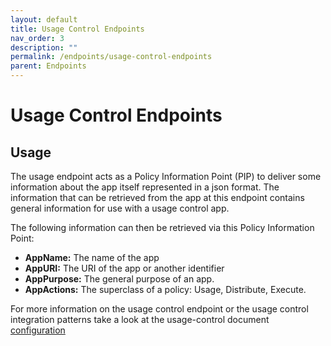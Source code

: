 ```yaml
---
layout: default
title: Usage Control Endpoints
nav_order: 3
description: ""
permalink: /endpoints/usage-control-endpoints
parent: Endpoints
---
```


# Usage Control Endpoints

## <a name="usage"> Usage </a>
The usage endpoint acts as a Policy Information Point (PIP) to deliver some information about the app itself represented in a json format.
The information that can be retrieved from the app at this endpoint contains general information for use with a usage control app.

The following information can then be retrieved via this Policy Information Point:
- **AppName:** The name of the app
- **AppURI:** The URI of the app or another identifier
- **AppPurpose:** The general purpose of an app.
- **AppActions:** The superclass of a policy: Usage, Distribute, Execute.

For more information on the usage control endpoint or the usage control integration patterns take a look at the usage-control document [configuration](../usage-control)